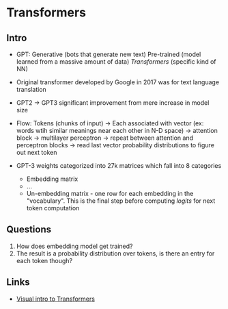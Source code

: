 # Transformers
## Intro
* GPT: Generative (bots that generate new text) Pre-trained (model learned from a massive amount of data) *Transformers* (specific kind of NN)
* Original transformer developed by Google in 2017 was for text language translation
* GPT2 -> GPT3 significant improvement from mere increase in model size

* Flow: Tokens (chunks of input) -> Each associated with vector (ex: words wtih similar meanings near each other in N-D space) -> attention block -> multilayer perceptron -> repeat between attention and perceptron blocks -> read last vector probability distributions to figure out next token
* GPT-3 weights categorized into 27k matrices which fall into 8 categories
    * Embedding matrix
    * ...
    * Un-embedding matrix - one row for each embedding in the "vocabulary". This is the final step before computing *logits* for next token computation

## Questions
1. How does embedding model get trained?
2. The result is a probability distribution over tokens, is there an entry for each token though?

## Links
* [Visual intro to Transformers](https://www.youtube.com/watch?v=wjZofJX0v4M)
